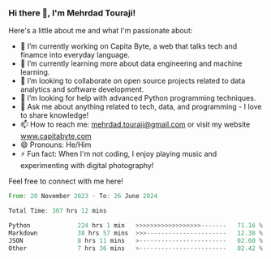 ### Hi there 👋, I'm Mehrdad Touraji!


Here's a little about me and what I'm passionate about:

- 🔭 I’m currently working on Capita Byte, a web that talks tech and finamce into everyday language.
- 🌱 I’m currently learning more about data engineering and machine learning.
- 👯 I’m looking to collaborate on open source projects related to data analytics and software development.
- 🤔 I’m looking for help with advanced Python programming techniques.
- 💬 Ask me about anything related to tech, data, and programming - I love to share knowledge!
- 📫 How to reach me: mehrdad.touraji@gmail.com or visit my website www.capitabyte.com
- 😄 Pronouns: He/Him
- ⚡ Fun fact: When I'm not coding, I enjoy playing music and experimenting with digital photography!

Feel free to connect with me here!


<!--START_SECTION:waka-->

```rust
From: 20 November 2023 - To: 26 June 2024

Total Time: 307 hrs 12 mins

Python             224 hrs 1 min   >>>>>>>>>>>>>>>>>>-------   71.16 %
Markdown           38 hrs 57 mins  >>>----------------------   12.38 %
JSON               8 hrs 11 mins   >------------------------   02.60 %
Other              7 hrs 36 mins   >------------------------   02.42 %
```

<!--END_SECTION:waka-->
